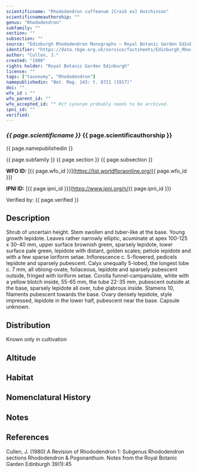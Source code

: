 ```yaml
---
scientificname: "Rhododendron cuffeanum [Craib ex] Hutchinson"
scientificnameauthorship: ""
genus: "Rhododendron"
subfamily: ""
section: ""
subsection: ""
source: "Edinburgh Rhododendron Monographs – Royal Botanic Garden Edinburgh"
identifier: "https://data.rbge.org.uk/service/factsheets/Edinburgh_Rhododendron_Monographs.xhtml"
author: "Cullen, J."
created: "1980"
rights holder: "Royal Botanic Garden Edinburgh"
license: ""
tags: ["taxonomy", "Rhododendron"]
namepublishedin: "Bot. Mag. 143: t. 8721 (1917)"
doi: ""
wfo_id : ""
wfo_parent_id: ""
wfo_accepted_id: "" #if synonym probably needs to be archived.                      
ipni_id: ""
verified:
---
```

### _{{ page.scientificname }}_ {{ page.scientificauthorship }}
 {{ page.namepublishedin }}

{{ page.subfamily }} {{ page.section }} {{ page.subsection }}

**WFO ID:** [{{ page.wfo_id }}](https://list.worldfloraonline.org/{{ page.wfo_id }})

**IPNI ID:** [{{ page.ipni_id }}](https://www.ipni.org/n/{{ page.ipni_id }})

Verified by: {{ page.verified }}



## Description
Shrub of uncertain height. Stem swollen and tuber-like at the base. Young growth lepidote. Leaves rather narrowly elliptic, acuminate at apex 100-125 x 30-40 mm, upper surface brownish green, sparsely lepidote, lower surface pale green, lepidote with distant, golden scales; petiole iepidote and with a few sparse loriform setae. Inflorescence c. 5-flowered, pedicels lepidote and sparsely pubescent. Calyx unequally 5-lobed, the longest lobe c. 7 mm, all oblong-ovate, foliaceous, lepidote and sparsely pubescent outside, fringed with loriform setae. Corolla funnel-campanulate, white with a yellow blotch inside, 55-65 mm, the tube 22-35 mm, pubescent outside at the base, sparsely lepidote all over, tube glabrous inside. Stamens 10, filaments pubescent towards the base. Ovary densely lepidote, style impressed, lepidote in the lower half, pubescent near the base. Capsule unknown.

## Distribution
Known only in cultivation

## Altitude


## Habitat


## Nomenclatural History

                       
## Notes


## References

Cullen, J. (1980) A Revision of Rhododendron 1: Subgenus Rhododendron sections Rhododendron & Pogonanthum. Notes from the Royal Botanic Garden Edinburgh 39(1):45
